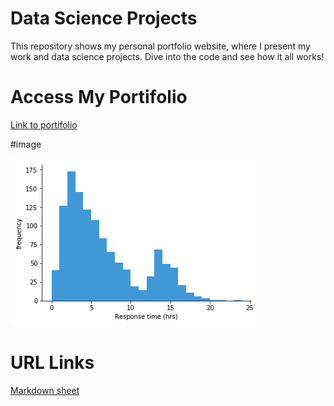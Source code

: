# Data Science Projects

This repository shows my personal portfolio website, where I present my work and data science projects. Dive into the code and see how it all works!

# Access My Portifolio

[Link to portifolio](https://jdimonaco.github.io/)

#image


![histogram](assets/histogram-example-1.png)


# URL Links

[Markdown sheet](https://www.markdownguide.org/cheat-sheet/) 
